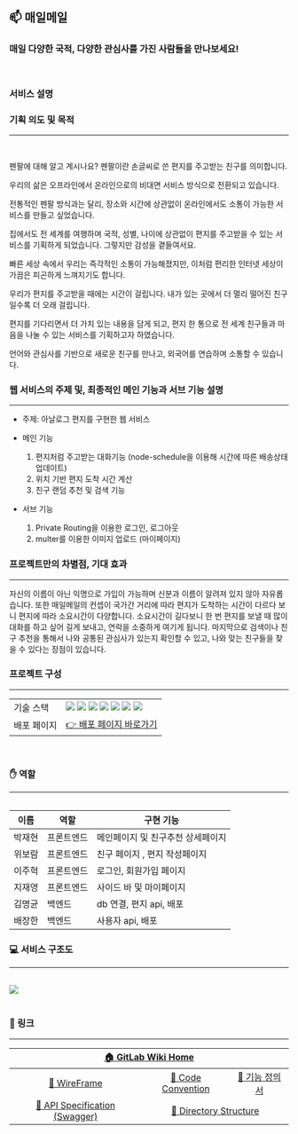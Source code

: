 ## **📫 매일메일**

### **매일 다양한 국적, 다양한 관심사를 가진 사람들을 만나보세요!**

<br>

### **서비스 설명**

### 기획 의도 및 목적
---
<br/>

펜팔에 대해 알고 계시나요? 펜팔이란 손글씨로 쓴 편지를 주고받는 친구를 의미합니다. 

우리의 삶은 오프라인에서 온라인으로의 비대면 서비스 방식으로 전환되고 있습니다. 

전통적인 펜팔 방식과는 달리, 장소와 시간에 상관없이 온라인에서도 소통이 가능한 서비스를 만들고 싶었습니다. 

집에서도 전 세계를 여행하며 국적, 성별, 나이에 상관없이 편지를 주고받을 수 있는 서비스를 기획하게 되었습니다. 그렇지만 감성을 곁들여서요. 

빠른 세상 속에서 우리는 즉각적인 소통이 가능해졌지만, 이처럼 편리한 인터넷 세상이 가끔은 피곤하게 느껴지기도 합니다. 

우리가 편지를 주고받을 때에는 시간이 걸립니다. 내가 있는 곳에서 더 멀리 떨어진 친구일수록 더 오래 걸립니다. 

편지를 기다리면서 더 가치 있는 내용을 담게 되고, 편지 한 통으로 전 세계 친구들과 마음을 나눌 수 있는 서비스를 기획하고자 하였습니다. 

언어와 관심사를 기반으로 새로운 친구를 만나고, 외국어를 연습하며 소통할 수 있습니다.
<br/>



### 웹 서비스의 주제 및, 최종적인 메인 기능과 서브 기능 설명
---

- 주제: 아날로그 편지를 구현한 웹 서비스
- 메인 기능
  1. 편지처럼 주고받는 대화기능 (node-schedule을 이용해 시간에 따른 배송상태 업데이트)
  2. 위치 기반 편지 도착 시간 계산
  3. 친구 랜덤 추천 및 검색 기능
   
- 서브 기능
  1. Private Routing을 이용한 로그인, 로그아웃
  2. multer를 이용한 이미지 업로드 (마이페이지)

### 프로젝트만의 차별점, 기대 효과
---

자신의 이름이 아닌 익명으로 가입이 가능하며 신분과 이름이 알려져 있지 않아 자유롭습니다. 또한 매일메일의 컨셉이 국가간 거리에 따라 편지가 도착하는 시간이 다르다 보니 편지에 따라 소요시간이 다양합니다. 소요시간이 길다보니 한 번 편지를 보낼 때 많이 대화를 하고 싶어 길게 보내고, 연락을 소중하게 여기게 됩니다. 마지막으로 검색이나 친구 추천을 통해서 나와 공통된 관심사가 있는지 확인할 수 있고, 나와 맞는 친구들을 찾을 수 있다는 장점이 있습니다.

### 프로젝트 구성
---

<table align="center">
  <tr>
    <td><span>기술 스택</span></td>
    <td>
      <div>
        <img src="https://img.shields.io/badge/JavaScript-F7DF1E?style=flat-square&logo=javascript&logoColor=white"/>
        <img src="https://img.shields.io/badge/React-61DAFB?style=flat-square&logo=react&logoColor=white"/>
        <img src="https://img.shields.io/badge/StyledComponents-DB7093?style=flat-square&logo=styled-components&logoColor=white"/>
        <img src="https://img.shields.io/badge/Express-000000?style=flat-square&logo=express&logoColor=white"/>
        <img src="https://img.shields.io/badge/NGINX-009639?style=flat-square&logo=nginx&logoColor=white"/>
        <img src="https://img.shields.io/badge/MariaDB-003545?style=flat-square&logo=mariadb&logoColor=white">
        <img src="https://img.shields.io/badge/mysql-4479A1?style=flat-square&logo=mysql&logoColor=white">
      </div>
    </td>
  </tr>
  <tr>
    <td>배포 페이지</td>
    <td>
      <a href="http://kdt-sw2-seoul-team13.elicecoding.com/">
        👉 배포 페이지 바로가기
      </a>
    </td>
  </tr>
<table>

<br>

### ✋ 역할
---

| 이름   | 역할       | 구현 기능 |
| ------ | ---------- | --------- |
| 박재현 | 프론트엔드 | 메인페이지 및 친구추천 상세페이지 |
| 위보람 | 프론트엔드 | 친구 페이지 , 편지 작성페이지 |
| 이주혁 | 프론트엔드 | 로그인, 회원가입 페이지 |
| 지재영 | 프론트엔드 | 사이드 바 및 마이페이지 |
| 김명균 | 백엔드     | db 연결, 편지 api, 배포 |
| 배장한 | 백엔드     | 사용자 api, 배포 |

### 💻 서비스 구조도
---
<br/>
<div><img src="https://cdn.discordapp.com/attachments/993788882397175862/1000205318074150922/unknown.png"></div>
<br/>

### 🔗 링크
---
<table align="center">
<thead>
  <tr>
    <th colspan=5>
      <a href="https://kdt-gitlab.elice.io/sw_track/class_02_seoul/web_project_2/team13/project13">🏠 GitLab Wiki Home</a>
    </th>
  </tr>
</thead>
<tbody>
  <tr>
    <td align="center" colspan=2>
      <a href="https://www.figma.com/file/x6VNP5t97mEBBGZtwBxNiB/%EC%B5%9C%EA%B0%9513%ED%8C%80?node-id=367%3A232">🎨 WireFrame</a>
    </td>
    <td align="center">
      <a href="https://kdt-gitlab.elice.io/sw_track/class_02_seoul/web_project_2/team13/project13/-/wikis/team-code-convention">📕 Code Convention</a>
    </td>
    <td align="center">
      <a href="https://amethyst-earl-96d.notion.site/new-edf193249ece4a6db3701b2b99fa1fc9">💾 기능 정의서</a>
    </td>

  </tr>
    <tr>
    <td align="center" colspan=2>
      <a href="https://team13-swagger.herokuapp.com/">🔑 API Specification (Swagger)</a>
    </td>
    <td align="center" colspan=2>
      <a href="https://kdt-gitlab.elice.io/sw_track/class_02_seoul/web_project_2/team13/project13/-/wikis/%ED%8F%B4%EB%8D%94-%EA%B5%AC%EC%A1%B0">📂 Directory Structure</a>
    </td>
  </tr>
</tbody>
<table>
